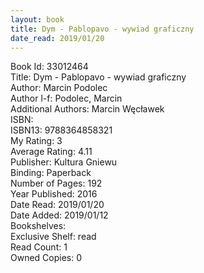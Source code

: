 ```yaml
---
layout: book
title: Dym - Pablopavo - wywiad graficzny
date_read: 2019/01/20
---
```


Book Id: 33012464<br />
Title: Dym - Pablopavo - wywiad graficzny<br />
Author: Marcin Podolec<br />
Author l-f: Podolec, Marcin<br />
Additional Authors: Marcin Węcławek<br />
ISBN: <br />
ISBN13: 9788364858321<br />
My Rating: 3<br />
Average Rating: 4.11<br />
Publisher: Kultura Gniewu<br />
Binding: Paperback<br />
Number of Pages: 192<br />
Year Published: 2016<br />
Date Read: 2019/01/20<br />
Date Added: 2019/01/12<br />
Bookshelves: <br />
Exclusive Shelf: read<br />
Read Count: 1<br />
Owned Copies: 0<br />

